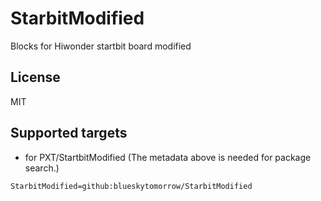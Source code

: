 # StarbitModified

Blocks for Hiwonder startbit board modified
## License

MIT

## Supported targets

* for PXT/StartbitModified
(The metadata above is needed for package search.)

```package
StarbitModified=github:blueskytomorrow/StarbitModified
```


